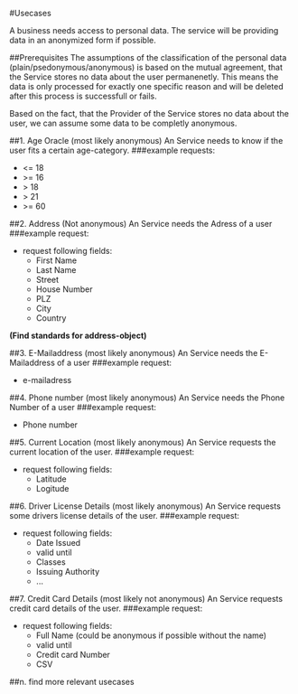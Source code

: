 #Usecases

A business needs access to personal data. The service will be providing data in an anonymized form if possible.

##Prerequisites
The assumptions of the classification of the personal data (plain/psedonymous/anonymous) is based on the mutual agreement, that the Service stores no data about the user permanenetly.
This means the data is only processed for exactly one specific reason and will be deleted after this process is successfull or fails.

Based on the fact, that the Provider of the Service stores no data about the user, we can assume some data to be completly anonymous.

##1. Age Oracle (most likely anonymous)
An Service needs to know if the user fits a certain age-category.
###example requests:
- <= 18
- \>= 16
- \> 18
- \> 21
- \>= 60

##2. Address (Not anonymous)
An Service needs the Adress of a user
###example request:
- request following fields:
	- First Name
	- Last Name
	- Street
	- House Number
	- PLZ
	- City
	- Country

**(Find standards for address-object)**

##3. E-Mailaddress (most likely anonymous)
An Service needs the E-Mailaddress of a user
###example request:
- e-mailadress

##4. Phone number (most likely anonymous)
An Service needs the Phone Number of a user
###example request:
- Phone number

##5. Current Location (most likely anonymous)
An Service requests the current location of the user.
###example request:
- request following fields:
	- Latitude
	- Logitude

##6. Driver License Details (most likely anonymous)
An Service requests some drivers license details of the user.
###example request:
- request following fields:
	- Date Issued
	- valid until
	- Classes
	- Issuing Authority
	- ...

##7. Credit Card Details (most likely not anonymous)
An Service requests credit card details of the user.
###example request:
- request following fields:
	- Full Name (could be anonymous if possible without the name)
	- valid until
	- Credit card Number
	- CSV

##n. find more relevant usecases